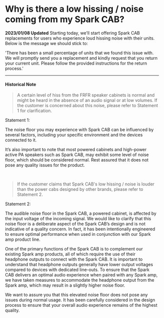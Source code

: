 # Why is there a low hissing / noise coming from my Spark CAB?

**2023/01/08 Updated**
Starting today, we'll start offering Spark CAB replacements for users who experience loud hissing noise with their units. Below is the message we should stick to:

'There has been a small percentage of units that we found this issue with. We will promptly send you a replacement and kindly request that you return your current unit. Please follow the provided instructions for the return process.'



---
#### Historical Note

  >A certain level of hiss from the FRFR speaker cabinets is normal and might be heard in the absence of an audio signal or at low volumes. If the customer is concerned about this noise, please refer to Statement 1 for clarification.


Statement 1:

The noise floor you may experience with Spark CAB can be influenced by several factors, including your specific environment and the devices connected to it.

It’s also important to note that most powered cabinets and high-power active PA speakers such as Spark CAB, may exhibit some level of noise floor, which should be considered normal. Rest assured that it does not pose any quality issues for the product. 


<br>


  >If the customer claims that Spark CAB's low hissing / noise is louder than the power cabs designed by other brands, please refer to Statement 2. 


Statement 2:

The audible noise floor in the Spark CAB, a powered cabinet, is affected by the input voltage of the incoming signal. We would like to clarify that this noise floor is a deliberate aspect of the Spark CAB’s design and is not indicative of a quality concern. In fact, it has been intentionally engineered to ensure optimal performance when used in conjunction with our Spark amp product line.

One of the primary functions of the Spark CAB is to complement our existing Spark amp products, all of which require the use of their headphone outputs to connect with the Spark CAB. It is important to understand that headphone outputs generally have lower output voltages compared to devices with dedicated line-outs. To ensure that the Spark CAB delivers an optimal audio experience when paired with any Spark amp, we have taken measures to accommodate the headphone output from the Spark amp, which may result in a slightly higher noise floor.


We want to assure you that this elevated noise floor does not pose any issues during normal usage. It has been carefully considered in the design process to ensure that your overall audio experience remains of the highest quality.



